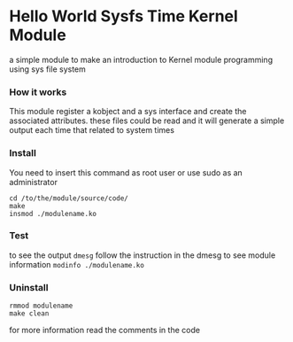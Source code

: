 # Hello World Sysfs Time Kernel Module

a simple module to make an introduction to Kernel module programming using sys file system


### How it works
This module register a kobject and a sys interface and create the associated attributes. these files could be read and it will generate a simple output each time that related to system times


### Install
You need to insert this command as root user or use sudo as an administrator
```
cd /to/the/module/source/code/
make
insmod ./modulename.ko
```

### Test
to see the output `dmesg`
follow the instruction in the dmesg
to see module information `modinfo ./modulename.ko`


### Uninstall
```
rmmod modulename
make clean
```

for more information read the comments in the code
